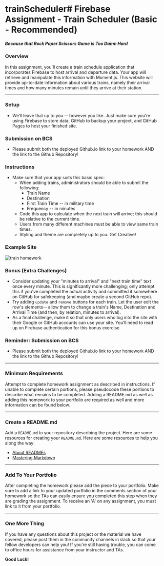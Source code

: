 # trainScheduler# Firebase Assignment - Train Scheduler (Basic - Recommended)

##### _Because that Rock Paper Scissors Game is Too Damn Hard_

### Overview

In this assignment, you'll create a train schedule application that incorporates Firebase to host arrival and departure data. Your app will retrieve and manipulate this information with Moment.js. This website will provide up-to-date information about various trains, namely their arrival times and how many minutes remain until they arrive at their station.

------

### Setup

- We'll leave that up to you -- however you like. Just make sure you're using Firebase to store data, GitHub to backup your project, and GitHub Pages to host your finished site.

### Submission on BCS

- Please submit both the deployed Github.io link to your homework AND the link to the Github Repository!

### Instructions

- Make sure that your app suits this basic spec:
  - When adding trains, administrators should be able to submit the following:
    - Train Name
    - Destination 
    - First Train Time -- in military time
    - Frequency -- in minutes
  - Code this app to calculate when the next train will arrive; this should be relative to the current time.
  - Users from many different machines must be able to view same train times.
  - Styling and theme are completely up to you. Get Creative!

### Example Site

![train homework](Train_Time_Image.png)

### Bonus (Extra Challenges)

- Consider updating your "minutes to arrival" and "next train time" text once every minute. This is significantly more challenging; only attempt this if you've completed the actual activity and committed it somewhere on GitHub for safekeeping (and maybe create a second GitHub repo).
- Try adding `update` and `remove` buttons for each train. Let the user edit the row's elements-- allow them to change a train's Name, Destination and Arrival Time (and then, by relation, minutes to arrival).
- As a final challenge, make it so that only users who log into the site with their Google or GitHub accounts can use your site. You'll need to read up on Firebase authentication for this bonus exercise.

### Reminder: Submission on BCS

- Please submit both the deployed Github.io link to your homework AND the link to the Github Repository!

------

### Minimum Requirements

Attempt to complete homework assignment as described in instructions. If unable to complete certain portions, please pseudocode these portions to describe what remains to be completed. Adding a README.md as well as adding this homework to your portfolio are required as well and more information can be found below.

------

### Create a README.md

Add a `README.md` to your repository describing the project. Here are some resources for creating your `README.md`. Here are some resources to help you along the way:

- [About READMEs](https://help.github.com/articles/about-readmes/)
- [Mastering Markdown](https://guides.github.com/features/mastering-markdown/)

------

### Add To Your Portfolio

After completing the homework please add the piece to your portfolio. Make sure to add a link to your updated portfolio in the comments section of your homework so the TAs can easily ensure you completed this step when they are grading the assignment. To receive an 'A' on any assignment, you must link to it from your portfolio.

------

### One More Thing

If you have any questions about this project or the material we have covered, please post them in the community channels in slack so that your fellow developers can help you! If you're still having trouble, you can come to office hours for assistance from your instructor and TAs.

**Good Luck!**
